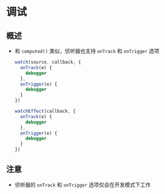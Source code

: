 # 调试

## 概述

  - 和 `computed()` 类似，侦听器也支持 `onTrack` 和 `onTrigger` 选项

    ```javascript
    watch(source, callback, {
      onTrack(e) {
        debugger
      },
      onTrigger(e) {
        debugger
      }
    })

    watchEffect(callback, {
      onTrack(e) {
        debugger
      },
      onTrigger(e) {
        debugger
      }
    })
    ```

## 注意

  - 侦听器的 `onTrack` 和 `onTrigger` 选项仅会在开发模式下工作
